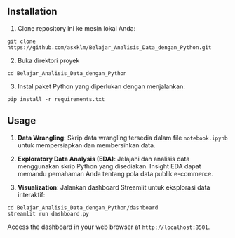 ## Installation
1. Clone repository ini ke mesin lokal Anda:
```
git clone https://github.com/asxklm/Belajar_Analisis_Data_dengan_Python.git
```
2. Buka direktori proyek
```
cd Belajar_Analisis_Data_dengan_Python
```
3. Instal paket Python yang diperlukan dengan menjalankan:
```
pip install -r requirements.txt
```

## Usage
1. **Data Wrangling**: Skrip data wrangling tersedia dalam file `notebook.ipynb` untuk mempersiapkan dan membersihkan data.

2. **Exploratory Data Analysis (EDA)**: Jelajahi dan analisis data menggunakan skrip Python yang disediakan. Insight EDA dapat memandu pemahaman Anda tentang pola data publik e-commerce.

3. **Visualization**: Jalankan dashboard Streamlit untuk eksplorasi data interaktif:

```
cd Belajar_Analisis_Data_dengan_Python/dashboard
streamlit run dashboard.py
```
Access the dashboard in your web browser at `http://localhost:8501`.
